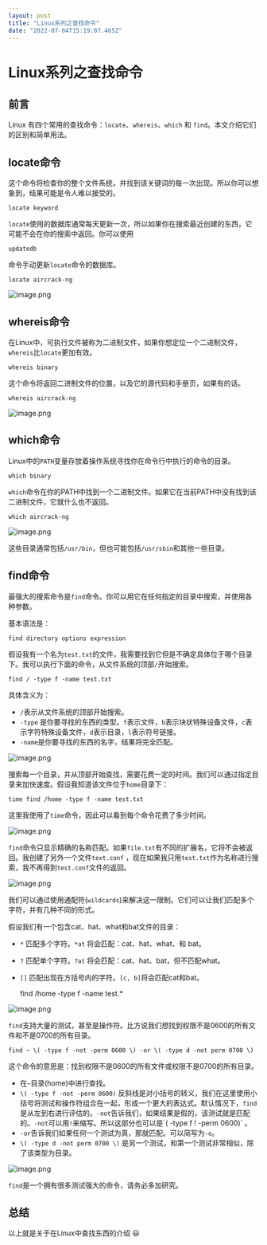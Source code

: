 ```yaml
---
layout: post
title: "Linux系列之查找命令"
date: "2022-07-04T15:19:07.465Z"
---
```

Linux系列之查找命令
============

前言
--

Linux 有四个常用的查找命令：`locate`、`whereis`、`which` 和 `find`。本文介绍它们的区别和简单用法。

locate命令
--------

这个命令将检查你的整个文件系统，并找到该关键词的每一次出现。所以你可以想象到，结果可能是令人难以接受的。

    locate keyword
    

`locate`使用的数据库通常每天更新一次，所以如果你在搜索最近创建的东西，它可能不会在你的搜索中返回。你可以使用

    updatedb
    

命令手动更新`locate`命令的数据库。

    locate aircrack-ng
    

![image.png](https://p9-juejin.byteimg.com/tos-cn-i-k3u1fbpfcp/87869dc1b7f74e0e8e47b6948e93a3f6~tplv-k3u1fbpfcp-watermark.image?)

whereis命令
---------

在Linux中，可执行文件被称为二进制文件，如果你想定位一个二进制文件，`whereis`比`locate`更加有效。

    whereis binary
    

这个命令将返回二进制文件的位置，以及它的源代码和手册页，如果有的话。

    whereis aircrack-ng
    

![image.png](https://p1-juejin.byteimg.com/tos-cn-i-k3u1fbpfcp/df2f6fcad1464cb7aef00528f34352ba~tplv-k3u1fbpfcp-watermark.image?)

which命令
-------

Linux中的`PATH`变量存放着操作系统寻找你在命令行中执行的命令的目录。

    which binary
    

`which`命令在你的PATH中找到一个二进制文件。如果它在当前PATH中没有找到该二进制文件，它就什么也不返回。

    which aircrack-ng
    

![image.png](https://p3-juejin.byteimg.com/tos-cn-i-k3u1fbpfcp/220dea5fe5b64e66ac5dd552e4b39497~tplv-k3u1fbpfcp-watermark.image?)

这些目录通常包括`/usr/bin`，但也可能包括`/usr/sbin`和其他一些目录。

find命令
------

最强大的搜索命令是`find`命令。你可以用它在任何指定的目录中搜索，并使用各种参数。

基本语法是：

    find directory options expression
    

假设我有一个名为`test.txt`的文件，我需要找到它但是不确定具体位于哪个目录下。我可以执行下面的命令，从文件系统的顶部`/`开始搜索。

    find / -type f -name test.txt
    

具体含义为：

*   `/`表示从文件系统的顶部开始搜索。
*   `-type` 是你要寻找的东西的类型。`f`表示文件，`b`表示块状特殊设备文件，`c`表示字符特殊设备文件，`d`表示目录，`l`表示符号链接。
*   `-name`是你要寻找的东西的名字，结果将完全匹配。

![image.png](https://p9-juejin.byteimg.com/tos-cn-i-k3u1fbpfcp/0789185a62394c62a38c8cabd03fa8f2~tplv-k3u1fbpfcp-watermark.image?)

搜索每一个目录，并从顶部开始查找，需要花费一定的时间。我们可以通过指定目录来加快速度。假设我知道该文件位于`home`目录下：

    time find /home -type f -name test.txt
    

这里我使用了`time`命令，因此可以看到每个命令花费了多少时间。

![image.png](https://p9-juejin.byteimg.com/tos-cn-i-k3u1fbpfcp/299d3a37e63e45ae8435b406cd478c6f~tplv-k3u1fbpfcp-watermark.image?)

`find`命令只显示精确的名称匹配。如果`file.txt`有不同的扩展名，它将不会被返回。我创建了另外一个文件`text.conf` ，现在如果我只用`test.txt`作为名称进行搜索，我不再得到`test.conf`文件的返回。

![image.png](https://p9-juejin.byteimg.com/tos-cn-i-k3u1fbpfcp/a239692a03cb410e8bef383d87eebece~tplv-k3u1fbpfcp-watermark.image?)

我们可以通过使用通配符(`wildcards`)来解决这一限制。它们可以让我们匹配多个字符，并有几种不同的形式。

假设我们有一个包含cat、hat、what和bat文件的目录：

*   `*` 匹配多个字符。`*at` 将会匹配：cat、hat、what、和 bat。
*   `?` 匹配单个字符。`?at` 将会匹配：cat、hat、bat，但不匹配what。
*   `[]` 匹配出现在方括号内的字符。`[c, b]`将会匹配cat和bat。

    find /home -type f -name test.*
    

![image.png](https://p1-juejin.byteimg.com/tos-cn-i-k3u1fbpfcp/ea63e06fef56466c828574e9ca45a90d~tplv-k3u1fbpfcp-watermark.image?)

`find`支持大量的测试，甚至是操作符。比方说我们想找到权限不是0600的所有文件和不是0700的所有目录。

    find ~ \( -type f -not -perm 0600 \) -or \( -type d -not perm 0700 \)
    

这个命令的意思是：找到权限不是0600的所有文件或权限不是0700的所有目录。

*   在`~`目录(home)中进行查找。
*   `\( -type f -not -perm 0600)` 反斜线是对小括号的转义，我们在这里使用小括号将测试和操作符组合在一起，形成一个更大的表达式。默认情况下，`find`是从左到右进行评估的。`-not`告诉我们，如果结果是假的，该测试就是匹配的。`-not`可以用`!`来缩写。所以这部分也可以是\`( -type f ! -perm 0600)\` 。
*   `-or`告诉我们如果任何一个测试为真，那就匹配。可以简写为`-o`。
*   `\( -type d -not perm 0700 \)` 是另一个测试，和第一个测试非常相似，除了该类型为目录。

![image.png](https://p9-juejin.byteimg.com/tos-cn-i-k3u1fbpfcp/51aa82bb2dca41b1ab8d0d01fffc8654~tplv-k3u1fbpfcp-watermark.image?)

`find`是一个拥有很多测试强大的命令，请务必多加研究。

总结
--

以上就是关于在Linux中查找东西的介绍 😃